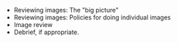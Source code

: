 * Reviewing images: The "big picture"
* Reviewing images: Policies for doing individual images
* Image review
* Debrief, if appropriate.
